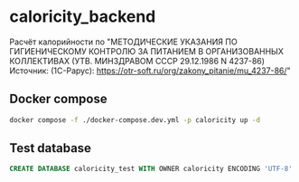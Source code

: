 # caloricity_backend

Расчёт калорийности по "МЕТОДИЧЕСКИЕ УКАЗАНИЯ ПО ГИГИЕНИЧЕСКОМУ КОНТРОЛЮ ЗА ПИТАНИЕМ В ОРГАНИЗОВАННЫХ КОЛЛЕКТИВАХ (УТВ. МИНЗДРАВОМ СССР 29.12.1986 N 4237-86)
Источник: (1С-Рарус): https://otr-soft.ru/org/zakony_pitanie/mu_4237-86/"

## Docker compose

```bash
docker compose -f ./docker-compose.dev.yml -p caloricity up -d
```

## Test database

```sql
CREATE DATABASE caloricity_test WITH OWNER caloricity ENCODING 'UTF-8' TEMPLATE template0;
```
